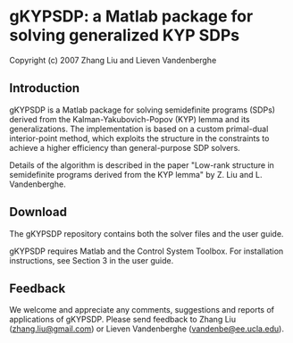 # gKYPSDP: a Matlab package for solving generalized KYP SDPs

Copyright (c) 2007 Zhang Liu and Lieven Vandenberghe

## Introduction
gKYPSDP is a Matlab package for solving semidefinite programs (SDPs) derived from the Kalman-Yakubovich-Popov (KYP) lemma and its generalizations. The implementation is based on a custom primal-dual interior-point method, which exploits the structure in the constraints to achieve a higher efficiency than general-purpose SDP solvers. 

Details of the algorithm is described in the paper "Low-rank structure in semidefinite programs derived from the KYP lemma" by Z. Liu and L. Vandenberghe.

## Download
The gKYPSDP repository contains both the solver files and the user guide.

gKYPSDP requires Matlab and the Control System Toolbox. For installation instructions, see Section 3 in the user guide.

## Feedback
We welcome and appreciate any comments, suggestions and reports of applications of gKYPSDP. Please send feedback to Zhang Liu (zhang.liu@gmail.com) or Lieven Vandenberghe (vandenbe@ee.ucla.edu).


